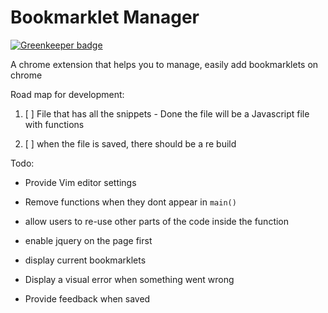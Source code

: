 # Bookmarklet Manager

[![Greenkeeper badge](https://badges.greenkeeper.io/fpereira1/bookmarklet_manager.svg?token=06b88d74c2576d9babc8041c2bd698628d31263952fac73e734b6a466a025e8a)](https://greenkeeper.io/)

A chrome extension that helps you to manage, easily add bookmarklets on chrome

Road map for development:

1. [ ] File that has all the snippets - Done the file will be a Javascript file with functions

2. [ ] when the file is saved, there should be a re build


Todo:

- Provide Vim editor settings
- Remove functions when they dont appear in `main()`
- allow users to re-use other parts of the code inside the function
- enable jquery on the page first
- display current bookmarklets

- Display a visual error when something went wrong
- Provide feedback when saved